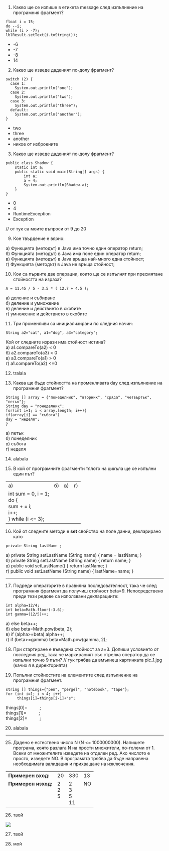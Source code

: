 1. Какво ще се изпише в етикета message след изпълнение на програмния фрагмент?

```
float i = 15;
do --i;
while (i > -7);
lblResult.setText(i.toString());
```

- -6
- -7
- -8
- 14



2. Kакво ще изведе даденият по-долу фрагмент?

```
switch (2) {
  case 1:
    System.out.println("one");
  case 2:
    System.out.println("two");
  case 3:
    System.out.println("three");
  default:
    System.out.println("another");
}
```

- two
- three
- another
- никое от изброените


3. Kакво ще изведе даденият по-долу фрагмент?
```
public class Shadow {
    static int a;
    public static void main(String[] args) {
        int a;
        a = 4;
        System.out.println(Shadow.a);
    }
}
```

- 0
- 4
- RuntimeException
- Exception

// от тук са моите въпроси от 9 до 20

9. Кое твърдение е вярно:

а) Функцията (методът) в Java има точно един оператор return;<br>
б) Функцията (методът) в Java има поне един оператор return;<br>
в) Функцията (методът) в Java връща най-много една стойност;<br>
г) Функцията (методът) в Java не връща стойност;<br>


10. Кои са първите две операции, които ще се изпълнят при пресмятане стойността на израза?
```
A = 11.45 / 5 - 3.5 * ( 12.7 + 4.5 );
```
а) деление и събиране <br>
б) деление и умножение <br>
в) деление и действието в скобите <br>
г) умножение и действието в скобите <br>


11. Три променливи са инициализирани по следния начин:
```
String a2="cat", a1="dog", a3="category";
```
Кой от следните изрази има стойност истина? <br>
а) a1.compareTo(a2) < 0 <br> 
б) a2.compareTo(a3) < 0 <br> 
в) a3.compareTo(a1) > 0 <br> 
г) a1.compareTo(a2) <=0 <br> 



12. tralala



13. Каква ще бъде стойността на променливата day след изпълнение на програмния фрагмент?
```
String [] array = {"понеделник", "вторник", "сряда", "четвъртък", "петък"};
String day = "понеделник";
for(int i=1; i < array.length; i++){
if(array[i] == "събота")
day = "неделя";
}
```
а) петък <br>
б) понеделник <br>
в) събота <br>
г) неделя <br>


14. alabala


15. В кой от програмните фрагменти тялото на цикъла ще се изпълни един път?

<table>
  <tbody>
    <tr> <b>
      <td> а)</td>
      <td> б) </td>
      <td> в) </td>
      <td> г) </td>
      </b> </tr>
    <tr>
      <td>int sum = 0, i = 1; <br>
        do { <br>
        sum + = i; <br>
        i++; <br>
        } while (i <= 3);
        </td>
      <td></td>
      <td></td>
      <td></td>
    </tr>
  </tbody>
</table>

16. Кой от следните методи е <b>set</b> свойство на поле данни, декларирано като
```
private String lastName ;
```
a) private String setLastName (String name) { name = lastName; } <br>
б) private String setLastName (String name) { return name; } <br>
в) public void setLastName() { return lastName; }  <br>
г) public void setLastName (String name) { lastName=name; } <br>


---------------------------

17. Подреди операторите в правилна последователност, така че след програмния фрагмент да получиш стойност beta=9.
Непосредствено преди тези редове са използвани декларациите:
```
int alpha=12/4;
int beta=Math.floor(-3.6);
int gamma=(12/5)++;
```
а)  else beta++; <br>
б)  else beta=Math.pow(beta, 2); <br>
в)  if (alpha>=beta) alpha++; <br>
г)  if (beta>=gamma) beta=Math.pow(gamma, 2); <br>
   



18. При стартиране е въведена стойност за а=3. Допиши условието от последния ред, така че маркираният със стрелка оператор да се изпълни точно 9 пъти?
// тук трябва да вмъкнеш картинката pic_1.jpg (качих я в директорията)


19. Попълни стойностите на елементите след изпълнение на програмния фрагмент.
```
string [] things={"pen", "pergel", "notebook", "tape"};
for (int i=1; i < 4; i++)
     things[i]=things[i-1]+"s";
```
things[0]= &nbsp;&nbsp;&nbsp;&nbsp;&nbsp;&nbsp;&nbsp;&nbsp;&nbsp;; <br>
things[1]= &nbsp;&nbsp;&nbsp;&nbsp;&nbsp;&nbsp;&nbsp;&nbsp;&nbsp;; <br>
things[2]= &nbsp;&nbsp;&nbsp;&nbsp;&nbsp;&nbsp;&nbsp;&nbsp;&nbsp;; <br>


20. alabala


--------------------------
25. Дадено е естествено число N (N <= 1000000000). Напишете програма, която разлага N на прости множители, по-големи от 1. Всеки от множителите изведете на отделен ред. Ако числото е просто, изведете NO. В програмата трябва да бъде направена необходимата валидация и прихващане на изключения.


<table>
  <tbody>
    <tr>
      <td><b>Примерен вход:</b></td>
      <td>20 </td>
      <td>330 </td>
      <td>13 </td>
    </tr>
    <tr>
      <td><b>Примерен изход:<br> &nbsp;<br>&nbsp;<br>&nbsp;<br> </b></td>
      <td>2 <br>  2 <br> 5 <br>&nbsp;</td>
      <td>2 <br>  3 <br> 5 <br> 11</td>
      <td>NO <br> &nbsp;<br>&nbsp;<br> &nbsp;<br></td>
    </tr>
  </tbody>
</table>


26. твой
<img src="https://upload.wikimedia.org/wikipedia/commons/3/3f/Greven%2C_Fuestrup%2C_Dortmund-Ems-Kanal%2C_Alte_Fahrt%2C_Sicherheitssperrtor_--_2021_--_3918.jpg">


27. твой


28. мой



